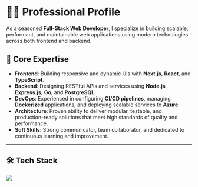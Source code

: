 # 👨‍💻 Professional Profile

As a seasoned **Full-Stack Web Developer**, I specialize in building scalable, performant, and maintainable web applications using modern technologies across both frontend and backend.

## 🧠 Core Expertise

- **Frontend**: Building responsive and dynamic UIs with **Next.js**, **React**, and **TypeScript**.
- **Backend**: Designing RESTful APIs and services using **Node.js**, **Express.js**, **Go**, and **PostgreSQL**.
- **DevOps**: Experienced in configuring **CI/CD pipelines**, managing **Dockerized** applications, and deploying scalable services to **Azure**.
- **Architecture**: Proven ability to deliver modular, testable, and production-ready solutions that meet high standards of quality and performance.
- **Soft Skills**: Strong communicator, team collaborator, and dedicated to continuous learning and improvement.

---

## 🛠️ Tech Stack

<p>
  <a href="https://skillicons.dev">
    <img src="https://skillicons.dev/icons?i=js,ts,react,nextjs,tailwind,graphql,express,go,mongodb,postgresql,azure,docker,nginx" />
  </a>
</p>
